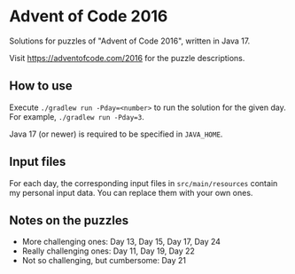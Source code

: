 # Advent of Code 2016

Solutions for puzzles of "Advent of Code 2016", written in Java 17.

Visit https://adventofcode.com/2016 for the puzzle descriptions.

## How to use

Execute `./gradlew run -Pday=<number>` to run the solution for the given day. For example, `./gradlew run -Pday=3`.

Java 17 (or newer) is required to be specified in `JAVA_HOME`.

## Input files

For each day, the corresponding input files in `src/main/resources` contain my personal input data.
You can replace them with your own ones.

## Notes on the puzzles

* More challenging ones: Day 13, Day 15, Day 17, Day 24
* Really challenging ones: Day 11, Day 19, Day 22
* Not so challenging, but cumbersome: Day 21
